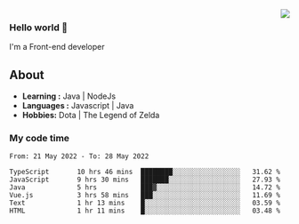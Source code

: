 <img align='right' src="https://github-readme-stats.vercel.app/api?username=jumodada&show_icons=true&theme=vue">

### Hello world 👋

I'm a Front-end developer 
    
## About
-  **Learning :** Java | NodeJs
-  **Languages :** Javascript | Java
-  **Hobbies:** Dota | The Legend of Zelda

### My code time

<!--START_SECTION:waka-->

```text
From: 21 May 2022 - To: 28 May 2022

TypeScript       10 hrs 46 mins  ████████░░░░░░░░░░░░░░░░░   31.62 %
JavaScript       9 hrs 30 mins   ███████░░░░░░░░░░░░░░░░░░   27.93 %
Java             5 hrs           ███▓░░░░░░░░░░░░░░░░░░░░░   14.72 %
Vue.js           3 hrs 58 mins   ███░░░░░░░░░░░░░░░░░░░░░░   11.69 %
Text             1 hr 13 mins    █░░░░░░░░░░░░░░░░░░░░░░░░   03.59 %
HTML             1 hr 11 mins    █░░░░░░░░░░░░░░░░░░░░░░░░   03.48 %
```

<!--END_SECTION:waka-->
